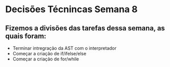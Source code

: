# Decisões Técnincas Semana 8

## Fizemos a divisões das tarefas dessa semana, as quais foram:
- Terminar intregração da AST com o interpretador
- Começar a criação de if/ifelse/else
- Começar a criação de for/while